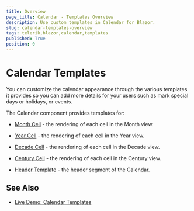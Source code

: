 ```yaml
---
title: Overview
page_title: Calendar - Templates Overview
description: Use custom templates in Calendar for Blazor.
slug: calendar-templates-overview
tags: telerik,blazor,calendar,templates
published: True
position: 0
---
```


# Calendar Templates

You can customize the calendar appearance through the various templates it provides so you can add more details for your users such as mark special days or holidays, or events.

The Calendar component provides templates for: 

* [Month Cell](slug://calendar-templates-month) - the rendering of each cell in the Month view.

* [Year Cell](slug://calendar-templates-year) - the rendering of each cell in the Year view.

* [Decade Cell](slug://calendar-templates-decade) - the rendering of each cell in the Decade view.

* [Century Cell](slug://calendar-templates-century) - the rendering of each cell in the Century view.

* [Header Template](slug://calendar-templates-header) - the header segment of the Calendar.

## See Also

 * [Live Demo: Calendar Templates](https://demos.telerik.com/blazor-ui/calendar/templates)
 


